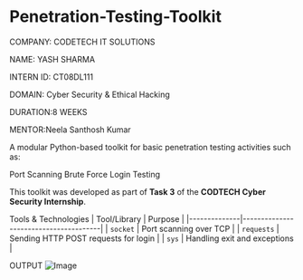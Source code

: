 # Penetration-Testing-Toolkit
COMPANY: CODETECH IT SOLUTIONS

NAME: YASH SHARMA

INTERN ID: CT08DL111

DOMAIN: Cyber Security & Ethical Hacking

DURATION:8 WEEKS

MENTOR:Neela Santhosh Kumar

A modular Python-based toolkit for basic penetration testing activities such as:

Port Scanning
Brute Force Login Testing

This toolkit was developed as part of **Task 3** of the **CODTECH Cyber Security Internship**.

Tools & Technologies
| Tool/Library | Purpose                               |
|--------------|---------------------------------------|
| `socket`     | Port scanning over TCP                |
| `requests`   | Sending HTTP POST requests for login  |
| `sys`        | Handling exit and exceptions          |

OUTPUT
![Image](https://github.com/user-attachments/assets/c4c380a3-1210-4ee7-b4f2-6861313e39fc)

